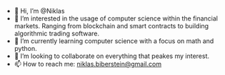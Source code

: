 - 👋 Hi, I’m @Niklas
- 👀 I’m interested in the usage of computer science within the financial markets. Ranging from blockchain and smart contracts to building algorithmic trading software.
- 🌱 I’m currently learning computer science with a focus on math and python.
- 💞️ I’m looking to collaborate on everything that peakes my interest.
- 📫 How to reach me: niklas.biberstein@gmail.com

<!---
Niklas216/Niklas216 is a ✨ special ✨ repository because its `README.md` (this file) appears on your GitHub profile.
You can click the Preview link to take a look at your changes.
--->
